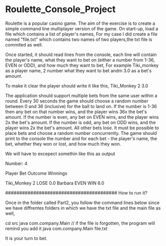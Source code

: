 # Roulette_Console_Project

Roulette is a popular casino game. The aim of the exercise is to create a simple command line multiplayer version of the game.
On start-up, load a file which contains a list of player's names, For my case I did create a file named "file.txt" which contains two names of two players,the txt file is commited as well.

Once started, it should read lines from the console, each line will contain the player's name, what they want to bet on (either a number from 1-36, EVEN or ODD), and how much they want to bet, For example Tiki_monkey as a player name, 2 number what they want to bet andm 3.0 as a bet's amount.

To make it clear the player should write it like this, Tiki_Monkey 2 3.0

The application should support multiple bets from the same user within a round.
Every 30 seconds the game should choose a random number between 0 and 36 (inclusive) for the ball to land on.
If the number is 1-36 then any bet on that number wins, and the player wins 36x the bet's amount.
If the number is even, any bet on EVEN wins, and the player wins 2x the bet's amount.
If the number is odd, any bet on ODD wins, and the player wins 2x the bet's amount.
All other bets lose.
It must be possible to place bets and choose a random number concurrently.
The game should print to the console the number and for each bet - the player's name, the bet, whether they won or lost, and how much they won.

We will have to excepect somethin like this as output

Number: 4

Player Bet   Outcome   Winnings

Tiki_Monkey 2     LOSE      0.0
Barbara EVEN      WIN       6.0


########################################
How to run it?

Once in the folder called Part2, you follow the command lines below since we have diffrentes folders in which we have the txt file and the main file as well,

cd src
java com.company.Main // if the file is forgotten, the program will remind you add it
java com.company.Main file.txt

It is your turn to bet.
